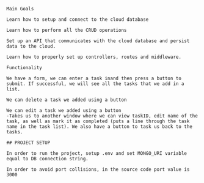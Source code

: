 

    Main Goals

    Learn how to setup and connect to the cloud database

    Learn how to perform all the CRUD operations

    Set up an API that communicates with the cloud database and persist data to the cloud.
    
    Learn how to properly set up controllers, routes and middleware.

    Functionality 

    We have a form, we can enter a task inand then press a button to submit. If successful, we will see all the tasks that we add in a list.

    We can delete a task we added using a button

    We can edit a task we added using a button
    -Takes us to another window where we can view taskID, edit name of the task, as well as mark it as completed (puts a line through the task name in the task list). We also have a button to task us back to the tasks.

    ## PROJECT SETUP

    In order to run the project, setup .env and set MONGO_URI variable equal to DB connection string.

    In order to avoid port collisions, in the source code port value is 3000



